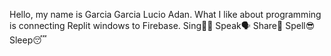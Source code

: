 Hello, my name is Garcia Garcia Lucio Adan. What I like about programming is connecting Replit windows to Firebase.
Sing🧑‍🎤
Speak🗣️
Share🙏
Spell😎
Sleep😴

